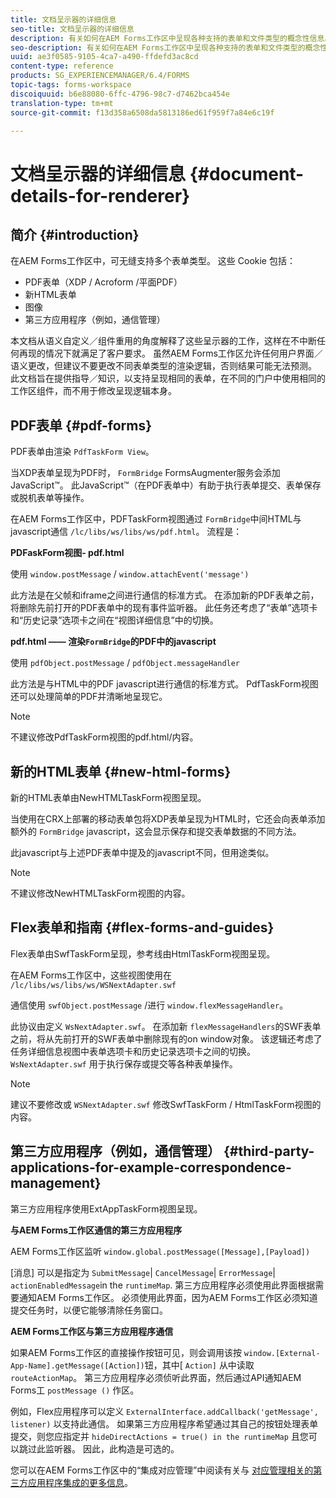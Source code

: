```yaml
---
title: 文档呈示器的详细信息
seo-title: 文档呈示器的详细信息
description: 有关如何在AEM Forms工作区中呈现各种支持的表单和文件类型的概念性信息。
seo-description: 有关如何在AEM Forms工作区中呈现各种支持的表单和文件类型的概念性信息。
uuid: ae3f0585-9105-4ca7-a490-ffdefd3ac8cd
content-type: reference
products: SG_EXPERIENCEMANAGER/6.4/FORMS
topic-tags: forms-workspace
discoiquuid: b6e88080-6ffc-4796-98c7-d7462bca454e
translation-type: tm+mt
source-git-commit: f13d358a6508da5813186ed61f959f7a84e6c19f

---
```



# 文档呈示器的详细信息 {#document-details-for-renderer}

## 简介 {#introduction}

在AEM Forms工作区中，可无缝支持多个表单类型。 这些 Cookie 包括：

* PDF表单（XDP / Acroform /平面PDF）
* 新HTML表单
* 图像
* 第三方应用程序（例如，通信管理）

本文档从语义自定义／组件重用的角度解释了这些呈示器的工作，这样在不中断任何再现的情况下就满足了客户要求。 虽然AEM Forms工作区允许任何用户界面／语义更改，但建议不要更改不同表单类型的渲染逻辑，否则结果可能无法预测。 此文档旨在提供指导／知识，以支持呈现相同的表单，在不同的门户中使用相同的工作区组件，而不用于修改呈现逻辑本身。

## PDF表单 {#pdf-forms}

PDF表单由渲染 `PdfTaskForm View`。

当XDP表单呈现为PDF时， `FormBridge` FormsAugmenter服务会添加JavaScript™。 此JavaScript™（在PDF表单中）有助于执行表单提交、表单保存或脱机表单等操作。

在AEM Forms工作区中，PDFTaskForm视图通过 `FormBridge`中间HTML与javascript通信 `/lc/libs/ws/libs/ws/pdf.html`。 流程是：

**PDFaskForm视图- pdf.html**

使用 `window.postMessage` / `window.attachEvent('message')`

此方法是在父帧和iframe之间进行通信的标准方式。 在添加新的PDF表单之前，将删除先前打开的PDF表单中的现有事件监听器。 此任务还考虑了“表单”选项卡和“历史记录”选项卡之间在“视图详细信息”中的切换。

**pdf.html —— 渲染`FormBridge`的PDF中的javascript**

使用 `pdfObject.postMessage` / `pdfObject.messageHandler`

此方法是与HTML中的PDF javascript进行通信的标准方式。 PdfTaskForm视图还可以处理简单的PDF并清晰地呈现它。

>[!NOTE]
>
>不建议修改PdfTaskForm视图的pdf.html/内容。

## 新的HTML表单 {#new-html-forms}

新的HTML表单由NewHTMLTaskForm视图呈现。

当使用在CRX上部署的移动表单包将XDP表单呈现为HTML时，它还会向表单添加额外的 `FormBridge` javascript，这会显示保存和提交表单数据的不同方法。

此javascript与上述PDF表单中提及的javascript不同，但用途类似。

>[!NOTE]
>
>不建议修改NewHTMLTaskForm视图的内容。

## Flex表单和指南 {#flex-forms-and-guides}

Flex表单由SwfTaskForm呈现，参考线由HtmlTaskForm视图呈现。

在AEM Forms工作区中，这些视图使用在 `/lc/libs/ws/libs/ws/WSNextAdapter.swf`

通信使用 `swfObject.postMessage` /进行 `window.flexMessageHandler`。

此协议由定义 `WsNextAdapter.swf`。 在添加新 `flexMessageHandlers`的SWF表单之前，将从先前打开的SWF表单中删除现有的on window对象。 该逻辑还考虑了任务详细信息视图中表单选项卡和历史记录选项卡之间的切换。 `WsNextAdapter.swf` 用于执行保存或提交等各种表单操作。

>[!NOTE]
>
>建议不要修改或 `WSNextAdapter.swf` 修改SwfTaskForm / HtmlTaskForm视图的内容。

## 第三方应用程序（例如，通信管理） {#third-party-applications-for-example-correspondence-management}

第三方应用程序使用ExtAppTaskForm视图呈现。

**与AEM Forms工作区通信的第三方应用程序**

AEM Forms工作区监听 `window.global.postMessage([Message],[Payload])`

[消息] 可以是指定为 `SubmitMessage`| `CancelMessage`| `ErrorMessage`| `actionEnabledMessage`in the `runtimeMap`. 第三方应用程序必须使用此界面根据需要通知AEM Forms工作区。 必须使用此界面，因为AEM Forms工作区必须知道提交任务时，以便它能够清除任务窗口。

**AEM Forms工作区与第三方应用程序通信**

如果AEM Forms工作区的直接操作按钮可见，则会调用该按 `window.[External-App-Name].getMessage([Action])`钮，其中[ `Action]` 从中读取 `routeActionMap`。 第三方应用程序必须侦听此界面，然后通过API通知AEM Forms工 `postMessage ()` 作区。

例如，Flex应用程序可以定义 `ExternalInterface.addCallback('getMessage', listener)` 以支持此通信。 如果第三方应用程序希望通过其自己的按钮处理表单提交，则您应指定并 `hideDirectActions = true() in the runtimeMap` 且您可以跳过此监听器。 因此，此构造是可选的。

您可以在AEM Forms工作区中的“集成对应管理”中阅读有关与 [对应管理相关的第三方应用程序集成的更多信息](/help/forms/using/integrating-correspondence-management-html-workspace.md)。

